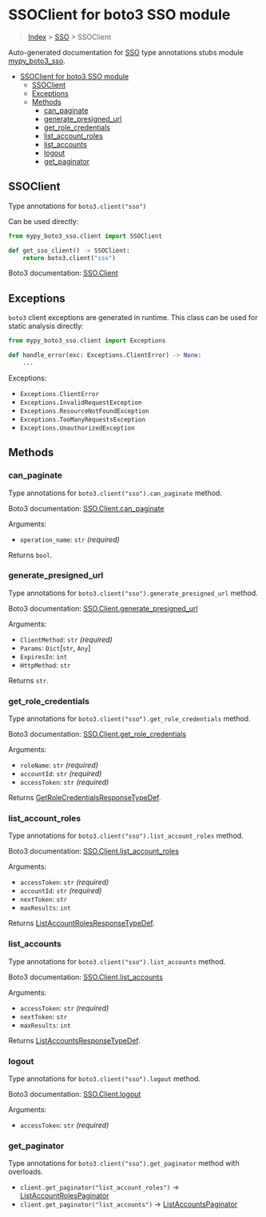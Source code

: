 # SSOClient for boto3 SSO module

> [Index](..) > [SSO](.) > SSOClient

Auto-generated documentation for
[SSO](https://boto3.amazonaws.com/v1/documentation/api/1.17.77/reference/services/sso.html#SSO)
type annotations stubs module
[mypy_boto3_sso](https://pypi.org/project/mypy-boto3-sso/).

- [SSOClient for boto3 SSO module](#ssoclient-for-boto3-sso-module)
  - [SSOClient](#ssoclient)
  - [Exceptions](#exceptions)
  - [Methods](#methods)
    - [can_paginate](#can_paginate)
    - [generate_presigned_url](#generate_presigned_url)
    - [get_role_credentials](#get_role_credentials)
    - [list_account_roles](#list_account_roles)
    - [list_accounts](#list_accounts)
    - [logout](#logout)
    - [get_paginator](#get_paginator)

## SSOClient

Type annotations for `boto3.client("sso")`

Can be used directly:

```python
from mypy_boto3_sso.client import SSOClient

def get_sso_client() -> SSOClient:
    return boto3.client("sso")
```

Boto3 documentation:
[SSO.Client](https://boto3.amazonaws.com/v1/documentation/api/1.17.77/reference/services/sso.html#SSO.Client)

## Exceptions

`boto3` client exceptions are generated in runtime. This class can be used for
static analysis directly:

```python
from mypy_boto3_sso.client import Exceptions

def handle_error(exc: Exceptions.ClientError) -> None:
    ...
```

Exceptions:

- `Exceptions.ClientError`
- `Exceptions.InvalidRequestException`
- `Exceptions.ResourceNotFoundException`
- `Exceptions.TooManyRequestsException`
- `Exceptions.UnauthorizedException`

## Methods

### can_paginate

Type annotations for `boto3.client("sso").can_paginate` method.

Boto3 documentation:
[SSO.Client.can_paginate](https://boto3.amazonaws.com/v1/documentation/api/1.17.77/reference/services/sso.html#SSO.Client.can_paginate)

Arguments:

- `operation_name`: `str` *(required)*

Returns `bool`.

### generate_presigned_url

Type annotations for `boto3.client("sso").generate_presigned_url` method.

Boto3 documentation:
[SSO.Client.generate_presigned_url](https://boto3.amazonaws.com/v1/documentation/api/1.17.77/reference/services/sso.html#SSO.Client.generate_presigned_url)

Arguments:

- `ClientMethod`: `str` *(required)*
- `Params`: `Dict`\[`str`, `Any`\]
- `ExpiresIn`: `int`
- `HttpMethod`: `str`

Returns `str`.

### get_role_credentials

Type annotations for `boto3.client("sso").get_role_credentials` method.

Boto3 documentation:
[SSO.Client.get_role_credentials](https://boto3.amazonaws.com/v1/documentation/api/1.17.77/reference/services/sso.html#SSO.Client.get_role_credentials)

Arguments:

- `roleName`: `str` *(required)*
- `accountId`: `str` *(required)*
- `accessToken`: `str` *(required)*

Returns
[GetRoleCredentialsResponseTypeDef](./type_defs.md#getrolecredentialsresponsetypedef).

### list_account_roles

Type annotations for `boto3.client("sso").list_account_roles` method.

Boto3 documentation:
[SSO.Client.list_account_roles](https://boto3.amazonaws.com/v1/documentation/api/1.17.77/reference/services/sso.html#SSO.Client.list_account_roles)

Arguments:

- `accessToken`: `str` *(required)*
- `accountId`: `str` *(required)*
- `nextToken`: `str`
- `maxResults`: `int`

Returns
[ListAccountRolesResponseTypeDef](./type_defs.md#listaccountrolesresponsetypedef).

### list_accounts

Type annotations for `boto3.client("sso").list_accounts` method.

Boto3 documentation:
[SSO.Client.list_accounts](https://boto3.amazonaws.com/v1/documentation/api/1.17.77/reference/services/sso.html#SSO.Client.list_accounts)

Arguments:

- `accessToken`: `str` *(required)*
- `nextToken`: `str`
- `maxResults`: `int`

Returns
[ListAccountsResponseTypeDef](./type_defs.md#listaccountsresponsetypedef).

### logout

Type annotations for `boto3.client("sso").logout` method.

Boto3 documentation:
[SSO.Client.logout](https://boto3.amazonaws.com/v1/documentation/api/1.17.77/reference/services/sso.html#SSO.Client.logout)

Arguments:

- `accessToken`: `str` *(required)*

### get_paginator

Type annotations for `boto3.client("sso").get_paginator` method with overloads.

- `client.get_paginator("list_account_roles")` ->
  [ListAccountRolesPaginator](./paginators.md#listaccountrolespaginator)
- `client.get_paginator("list_accounts")` ->
  [ListAccountsPaginator](./paginators.md#listaccountspaginator)
